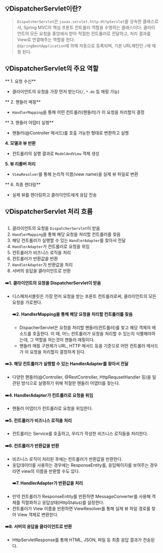 <h2 id="💡dispatcherservlet이란">💡DispatcherServlet이란?</h2>
<blockquote>
<p><code>DispatcherServlet</code>은 <code>javax.servlet.http.HttpServlet</code>을 상속한 클래스로서, Spring MVC의 핵심 프론트 컨트롤러 역할을 수행하는 클래스이다.
 클라이언트의 모든 요청을 중앙에서 받아 적절한 컨트롤러로 전달하고, 처리 결과를 View로 연결해주는 역할을 한다.<br>
 <code>@SpringBootApplication</code>에 의해 자동으로 등록되며, 기본 URL패턴인 <code>/</code>에 매핑 된다.</p>
</blockquote>
<h2 id="💡dispatcherservlet의-주요-역할">💡DispatcherServlet의 주요 역할</h2>
<p>** 1. 요청 수신**</p>
<ul>
<li>클라이언트의 요청을 가장 먼저 받는다(<code>/</code>, <code>*.do</code> 등 매핑 가능)</li>
</ul>
<p>** 2. 핸들러 매핑**</p>
<ul>
<li><code>HandlerMapping</code>을 통해 어떤 컨트롤러(핸들러)가 이 요청을 처리할지 결정</li>
</ul>
<p>**  3. 핸들러 어댑터 실행**</p>
<ul>
<li>핸들러(@Controller 메서드)를 호출 가능한 형태로 변환하고 실행</li>
</ul>
<p><strong>4. 모델과 뷰 반환</strong></p>
<ul>
<li>컨트롤러의 실행 결과로 <code>ModelAndView</code> 객체 생성</li>
</ul>
<p><strong>5. 뷰 리졸버 처리</strong></p>
<ul>
<li><code>ViewResolver</code>를 통해 논리적 이름(view name)을 실제 뷰 파일로 변환</li>
</ul>
<p>** 6. 최종 렌더링**</p>
<ul>
<li>실제 뷰를 렌더링하고 클라이언트에게 응답 전송</li>
</ul>
<h2 id="💡dispatcherservlet-처리-흐름">💡DispatcherServlet 처리 흐름</h2>
<p><img alt="" src="https://velog.velcdn.com/images/dev_ssj/post/eee05cb1-7220-4001-8175-e014ecae5d8e/image.png" /></p>
<ol>
<li>클라이언트의 요청을 <code>DispatcherServlet</code>이 받음</li>
<li><code>HandlerMapping</code>을 통해 해당 요청을 처리할 컨트롤러를 찾음</li>
<li>해당 컨트롤러가 실행할 수 있는 <code>HandlerAdapter</code>를 찾아서 전달</li>
<li><code>HandlerAdapter</code>가 컨트롤러로 요청을 위임</li>
<li>컨트롤러가 비즈니스 로직을 처리</li>
<li>컨트롤러가 반환값을 반환</li>
<li><code>HandlerAdapter</code>가 반환값을 처리</li>
<li>서버의 응답을 클라이언트로 반환</li>
</ol>
<h4 id="➡️1-클라이언트의-요청을-dispatcherservlet이-받음">➡️1. 클라이언트의 요청을 DispatcherServlet이 받음</h4>
<ul>
<li>디스패처서블릿은 가장 먼저 요청을 받는 프론트 컨트롤러로써, 클라이언트의 모든 요청을 가로챈다.<h4 id="➡️2-handlermapping을-통해-해당-요청을-처리할-컨트롤러를-찾음">➡️2. HandlerMapping을 통해 해당 요청을 처리할 컨트롤러를 찾음</h4>
<ul>
<li>DispacherServlet은 요청을 처리할 핸들러(컨트롤러)를 찾고 해당 객체의 메소드를 호출한다. 이 때, 어느 컨트롤러가 요청을 처리할 수 있는지 식별해야하는데, 그 역할을 하는것이 핸들러 매핑이다.</li>
<li>핸들러 매핑 구현체가 URL, HTTP 메서드 등을 기준으로 어떤 컨트롤러 메서드가 이 요청을 처리할지 결정하게 된다.</li>
</ul>
</li>
</ul>
<h4 id="➡️3-해당-컨트롤러가-실행할-수-있는-handleradapter를-찾아서-전달">➡️3. 해당 컨트롤러가 실행할 수 있는 HandlerAdapter를 찾아서 전달</h4>
<ul>
<li>다양한 핸들러(@Controller, @RestController, HttpRequsetHandler 등)을 일관된 방식으로 실행하기 위해 적절한 핸들러 어댑터를 찾는다.</li>
</ul>
<h4 id="➡️4-handleradapter가-컨트롤러로-요청을-위임">➡️4. HandlerAdapter가 컨트롤러로 요청을 위임</h4>
<ul>
<li>핸들러 어댑터가 컨트롤러로 요청을 위임한다.</li>
</ul>
<h4 id="➡️5-컨트롤러가-비즈니스-로직을-처리">➡️5. 컨트롤러가 비즈니스 로직을 처리</h4>
<ul>
<li>컨트롤러는 Service를 호출하고, 우리가 작성한 비즈니스 로직들을 처리한다.</li>
</ul>
<h4 id="➡️6-컨트롤러가-반환값을-반환">➡️6. 컨트롤러가 반환값을 반환</h4>
<ul>
<li>비즈니스 로직이 처리된 후에는 컨트롤러가 반환값을 반환한다.</li>
<li>응답데이터를 사용하는 경우에는 ResponseEntity를, 응답페이지를 보여주는 경우라면 view의 이름을 반환할 수도 있다.<h4 id="➡️7-handleradapter가-반환값을-처리">➡️7. HandlerAdapter가 반환값을 처리</h4>
</li>
<li>만약 컨트롤러가 ResponseEntity를 반환하면 MessageConverter를 사용해 객체를 직렬화하고 응답상태(HttpStatus)를 설정한다.</li>
<li>컨트롤러가 View 이름을 반환하면 ViewResolver를 통해 실제 뷰 파일 경로를 찾아 View 객체로 변환한다.</li>
</ul>
<h4 id="➡️8-서버의-응답을-클라이언트로-반환">➡️8. 서버의 응답을 클라이언트로 반환</h4>
<ul>
<li>HttpServletResponse를 통해 HTML, JSON, 파일 등 최종 응답 결과가 전송된다.</li>
</ul>
